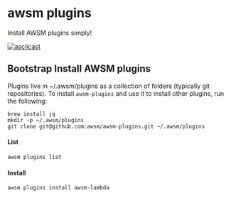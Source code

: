 # awsm plugins

Install AWSM plugins simply!

[![asciicast](https://asciinema.org/a/47xobdkrq5rszonqh4auih5q2.png)](https://asciinema.org/a/47xobdkrq5rszonqh4auih5q2)

## Bootstrap Install AWSM plugins
Plugins live in ~/.awsm/plugins as a collection of folders (typically git repositories). To install `awsm-plugins` and use it to install other plugins, run the following:

```
brew install jq
mkdir -p ~/.awsm/plugins
git clone git@github.com:awsm/awsm-plugins.git ~/.awsm/plugins
```

#### List
```
awsm plugins list
```

#### Install

```
awsm plugins install awsm-lambda
```


